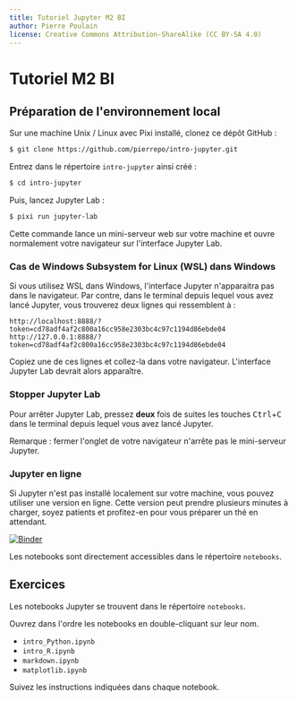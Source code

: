 ```yaml
---
title: Tutoriel Jupyter M2 BI
author: Pierre Poulain
license: Creative Commons Attribution-ShareAlike (CC BY-SA 4.0)
---
```


# Tutoriel M2 BI

## Préparation de l'environnement local

Sur une machine Unix / Linux avec Pixi installé, clonez ce dépôt GitHub :

```bash
$ git clone https://github.com/pierrepo/intro-jupyter.git
```

Entrez dans le répertoire `intro-jupyter` ainsi créé :

```bash
$ cd intro-jupyter
```

Puis, lancez Jupyter Lab :

```bash
$ pixi run jupyter-lab
```

Cette commande lance un mini-serveur web sur votre machine et ouvre normalement votre navigateur sur l'interface Jupyter Lab.


### Cas de Windows Subsystem for Linux (WSL) dans Windows

Si vous utilisez WSL dans Windows, l'interface Jupyter n'apparaitra pas dans le navigateur. Par contre, dans le terminal depuis lequel vous avez lancé Jupyter, vous trouverez deux lignes qui ressemblent à :

```
http://localhost:8888/?token=cd78adf4af2c800a16cc958e2303bc4c97c1194d86ebde04
http://127.0.0.1:8888/?token=cd78adf4af2c800a16cc958e2303bc4c97c1194d86ebde04
```

Copiez une de ces lignes et collez-la dans votre navigateur. L'interface Jupyter Lab devrait alors apparaître.


### Stopper Jupyter Lab

Pour arrêter Jupyter Lab, pressez **deux** fois de suites les touches <kbd>Ctrl</kbd>+<kbd>C</kbd> dans le terminal depuis lequel vous avez lancé Jupyter.

Remarque : fermer l'onglet de votre navigateur n'arrête pas le mini-serveur Jupyter.


### Jupyter en ligne

Si Jupyter n'est pas installé localement sur votre machine, vous pouvez utiliser une version en ligne. Cette version peut prendre plusieurs minutes à charger, soyez patients et profitez-en pour vous préparer un thé en attendant.

[![Binder](https://mybinder.org/badge.svg)](https://mybinder.org/v2/gh/pierrepo/intro-jupyter/master?urlpath=lab)

Les notebooks sont directement accessibles dans le répertoire `notebooks`.


## Exercices

Les notebooks Jupyter se trouvent dans le répertoire `notebooks`.

Ouvrez dans l'ordre les notebooks en double-cliquant sur leur nom. 

- `intro_Python.ipynb`
- `intro_R.ipynb`
- `markdown.ipynb`
- `matplotlib.ipynb`
  
Suivez les instructions indiquées dans chaque notebook.
